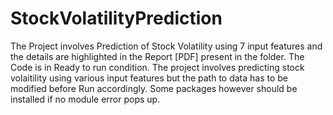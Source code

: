 # StockVolatilityPrediction

The Project involves Prediction of Stock Volatility using 7 input features and the details are highlighted in the Report [PDF] present in the folder. The Code is in Ready to run condition. The project involves predicting stock volaitility using various input features but the path to data has to be modified before Run accordingly. Some packages however should be installed if no module error pops up.

